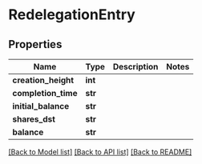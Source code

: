 # RedelegationEntry

## Properties
Name | Type | Description | Notes
------------ | ------------- | ------------- | -------------
**creation_height** | **int** |  | 
**completion_time** | **str** |  | 
**initial_balance** | **str** |  | 
**shares_dst** | **str** |  | 
**balance** | **str** |  | 

[[Back to Model list]](../README.md#documentation-for-models) [[Back to API list]](../README.md#documentation-for-api-endpoints) [[Back to README]](../README.md)


